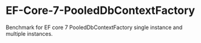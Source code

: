 # EF-Core-7-PooledDbContextFactory
Benchmark for EF core 7 PooledDbContextFactory single instance and multiple instances.
